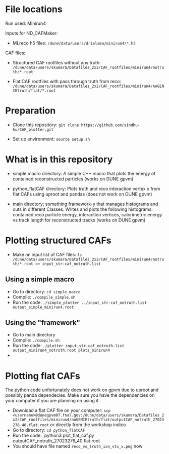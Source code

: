 # File locations

Run used: Minirun4

Inputs for ND_CAFMaker:

* MLreco h5 files: `/dune/data/users/drielsma/minirun4/*.h5`

CAF files:

* Structured CAF rootfiles without any truth: `/dune/data/users/skumara/Datafiles_2x2/CAF_rootfiles/minirun4/notruth/*.root`

* Flat CAF rootfiles with pass through truth from reco: `/dune/data/users/skumara/Datafiles_2x2/CAF_rootfiles/minirun4/noGENIEtruth/flat/*.root`

# Preparation

* Clone this repository: `git clone https://github.com/sindhu-ku/CAF_plotter.git`

* Set up environment: `source setup.sh`

# What is in this repository

* simple macro directory: A simple C++ macro that plots the energy of contained reconstructed particles (works on DUNE gpvm)

* python_flatCAF directory: Plots truth and reco interaction vertex x from flat CAFs using uproot and pandas (does not work on DUNE gpvm)

* main directory: something framework-y that manages histograms and cuts in different Classes. Writes and plots the following histograms: contained reco particle energy, interaction vertices, calorimetric energy vs track length for reconstructed tracks (works on DUNE gpvm) 

# Plotting structured CAFs

* Make an input list of CAF files:
`ls /dune/data/users/skumara/Datafiles_2x2/CAF_rootfiles/minirun4/notruth/*.root >> input_str-caf_notruth.list`

## Using a simple macro

* Go to directory: `cd simple_macro`
* Compile: `./compile_simple.sh`
* Run the code: `./simple_plotter ../input_str-caf_notruth.list output_simple_minirun4.root`

## Using the "framework"

* Go to main directory
* Compile: `./compile.sh`
* Run the code: `./plotter input_str-caf_notruth.list output_minirun4_notruth.root plots_minirun4`
* 
# Plotting flat CAFs

The python code unfortunately does not work on gpvm due to uproot and possibly panda dependecies. Make sure you have the dependencies on your computer if you are planning on using it

* Download a flat CAF file on your computer: `scp <username>@dunegpvm07.fnal.gov:/dune/data/users/skumara/Datafiles_2x2/CAF_rootfiles/minirun4/noGENIEtruth/flat/outputCAF_notruth_27023276_40.flat.root` or directly from the workshop indico
* Go to directory: `cd python_flatCAF`
* Run the code: `python3 plot_flat_caf.py outputCAF_notruth_27023276_40.flat.root
* You should have file named `reco_vs_truth_ixn_vtx_x.png` now



